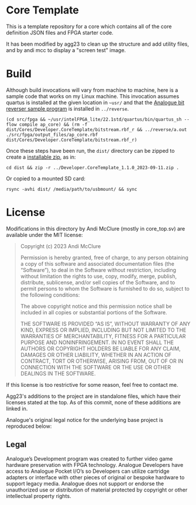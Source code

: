 # Core Template
This is a template repository for a core which contains all of the core definition JSON files and FPGA starter code.

It has been modified by agg23 to clean up the structure and add utility files, and by andi mcc to display a "screen test" image.

# Build

Although build invocations will vary from machine to machine, here is a sample code that works on my Linux machine. This invocation assumes quartus is installed at the given location in `~usr/` and that the [Analogue bit reverser sample program](https://www.analogue.co/developer/docs/packaging-a-core#creating-a-reversed-rbf) is installed in `../reverse`.

```
(cd src/fpga && ~/usr/intelFPGA_lite/22.1std/quartus/bin/quartus_sh --flow compile ap_core) && (rm -f dist/Cores/Developer.CoreTemplate/bitstream.rbf_r && ../reverse/a.out ./src/fpga/output_files/ap_core.rbf dist/Cores/Developer.CoreTemplate/bitstream.rbf_r)
```

Once these steps have been run, the `dist/` directory can be zipped to create a [installable zip](https://www.analogue.co/developer/docs/packaging-a-core#naming-of-the-.zip-file), as in:

```
cd dist && zip -r ../Developer.CoreTemplate_1.1.0_2023-09-11.zip .
```

Or copied to a mounted SD card:

```
rsync -avhi dist/ /media/path/to/usbmount/ && sync
```

# License

Modifications in this directory by Andi McClure (mostly in core_top.sv) are available under the MIT license:

> Copyright (c) 2023 Andi McClure
>
> Permission is hereby granted, free of charge, to any person obtaining a copy of this software and associated documentation files (the “Software”), to deal in the Software without restriction, including without limitation the rights to use, copy, modify, merge, publish, distribute, sublicense, and/or sell copies of the Software, and to permit persons to whom the Software is furnished to do so, subject to the following conditions:
>
> The above copyright notice and this permission notice shall be included in all copies or substantial portions of the Software.
>
> THE SOFTWARE IS PROVIDED “AS IS”, WITHOUT WARRANTY OF ANY KIND, EXPRESS OR IMPLIED, INCLUDING BUT NOT LIMITED TO THE WARRANTIES OF MERCHANTABILITY, FITNESS FOR A PARTICULAR PURPOSE AND NONINFRINGEMENT. IN NO EVENT SHALL THE AUTHORS OR COPYRIGHT HOLDERS BE LIABLE FOR ANY CLAIM, DAMAGES OR OTHER LIABILITY, WHETHER IN AN ACTION OF CONTRACT, TORT OR OTHERWISE, ARISING FROM, OUT OF OR IN CONNECTION WITH THE SOFTWARE OR THE USE OR OTHER DEALINGS IN THE SOFTWARE.

If this license is too restrictive for some reason, feel free to contact me.

Agg23's additions to the project are in standalone files, which have their licenses stated at the top. As of this commit, none of these additions are linked in.

Analogue's original legal notice for the underlying base project is reproduced below: 

## Legal
Analogue’s Development program was created to further video game hardware preservation with FPGA technology. Analogue Developers have access to Analogue Pocket I/O’s so Developers can utilize cartridge adapters or interface with other pieces of original or bespoke hardware to support legacy media. Analogue does not support or endorse the unauthorized use or distribution of material protected by copyright or other intellectual property rights.
